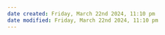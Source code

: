 ```yaml
---
date created: Friday, March 22nd 2024, 11:10 pm
date modified: Friday, March 22nd 2024, 11:10 pm
---
```

